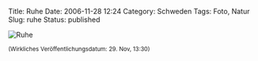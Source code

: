 Title: Ruhe
Date: 2006-11-28 12:24
Category: Schweden
Tags: Foto, Natur
Slug: ruhe
Status: published

![Ruhe](/pic/ruhe.jpg "Ruhe")

<small>(Wirkliches Veröffentlichungsdatum: 29. Nov, 13:30)</small>

